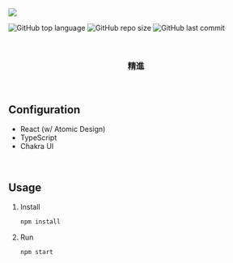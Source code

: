 <img src="https://source.unsplash.com/random/5472x3648">

![GitHub top language](https://img.shields.io/github/languages/top/Ryuyxx/prac-chakra-ts?style=for-the-badge)
![GitHub repo size](https://img.shields.io/github/repo-size/Ryuyxx/prac-chakra-ts?style=for-the-badge)
![GitHub last commit](https://img.shields.io/github/last-commit/Ryuyxx/prac-chakra-ts?style=for-the-badge)

<br />

<h3 align="center">
   精進
</h3>

<br />

## Configuration

- React (w/ Atomic Design)
- TypeScript
- Chakra UI

<br />

## Usage

1. Install

   ```bash
   npm install
   ```

2. Run

   ```bash
   npm start
   ```
